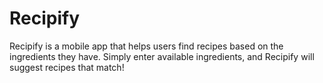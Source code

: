 # Recipify
Recipify is a mobile app that helps users find recipes based on the ingredients they have. Simply enter available ingredients, and Recipify will suggest recipes that match!
